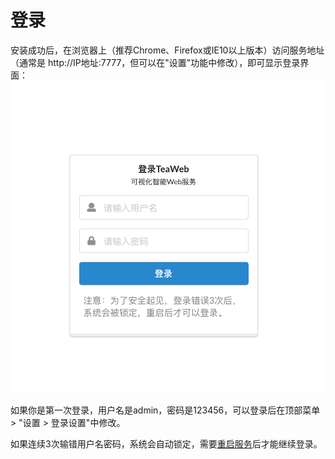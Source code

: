 # 登录
安装成功后，在浏览器上（推荐Chrome、Firefox或IE10以上版本）访问服务地址（通常是 http://IP地址:7777，但可以在"设置"功能中修改），即可显示登录界面：
![login.png](login.png)

如果你是第一次登录，用户名是admin，密码是123456，可以登录后在顶部菜单 > "设置 > 登录设置"中修改。

如果连续3次输错用户名密码，系统会自动锁定，需要[重启服务](./Commands.md)后才能继续登录。
